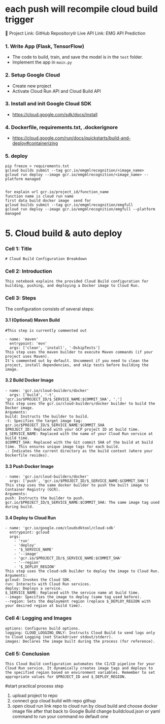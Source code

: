 # each push will recompile cloud build trigger  
🔗 Project Link: GitHub Repository🌐 Live API Link: EMG API Prediction
### 1. Write App (Flask, TensorFlow)
- The code to build, train, and save the model is in the `test` folder.
- Implement the app in `main.py`
### 2. Setup Google Cloud 
- Create new project
- Activate Cloud Run API and Cloud Build API

### 3. Install and init Google Cloud SDK
- https://cloud.google.com/sdk/docs/install

### 4. Dockerfile, requirements.txt, .dockerignore
- https://cloud.google.com/run/docs/quickstarts/build-and-deploy#containerizing

### 5. deploy
```
pip freeze > requirements.txt
gcloud builds submit --tag gcr.io/emgmlrecognition/<image_name>
gcloud run deploy --image gcr.io/emgmlrecognition/<image_name> --platform managed


for explain url gcr.io/project_id/function_name 
function name is cloud run name 
first data build docker image  send for 
gcloud builds submit --tag gcr.io/emgmlrecognition/emgfull
gcloud run deploy --image gcr.io/emgmlrecognition/emgfull --platform managed
```
# 5. Cloud build & auto deploy 
### Cell 1: Title

```
# Cloud Build Configuration Breakdown

```
### Cell 2: Introduction

```
This notebook explains the provided Cloud Build configuration for building, pushing, and deploying a Docker image to Cloud Run.

```
### Cell 3: Steps

The configuration consists of several steps:

#### 3.1 (Optional) Maven Build

```
#This step is currently commented out

- name: 'maven'
  entrypoint: 'mvn'
  args: ['clean', 'install', '-DskipTests']
This step uses the maven builder to execute Maven commands (if your project uses Maven).
It's commented out by default. Uncomment if you need to clean the project, install dependencies, and skip tests before building the image.

```
#### 3.2 Build Docker Image

```
- name: 'gcr.io/cloud-builders/docker'
  args: ['build', '-t', 'gcr.io/$PROJECT_ID/$_SERVICE_NAME:$COMMIT_SHA', '.']
This step uses the gcr.io/cloud-builders/docker builder to build the Docker image.
Arguments:
build: Instructs the builder to build.
-t: Specifies the target image tag:
gcr.io/$PROJECT_ID/$_SERVICE_NAME:$COMMIT_SHA
$PROJECT_ID: Replaced with your GCP project ID at build time.
$_SERVICE_NAME: Replaced with the name of your Cloud Run service at build time.
$COMMIT_SHA: Replaced with the Git commit SHA of the build at build time. This ensures unique image tags for each build.
.: Indicates the current directory as the build context (where your Dockerfile resides).

```
#### 3.3 Push Docker Image

```
- name: 'gcr.io/cloud-builders/docker'
  args: ['push', 'gcr.io/$PROJECT_ID/$_SERVICE_NAME:$COMMIT_SHA']
This step uses the same docker builder to push the built image to Container Registry (GCR).
Arguments:
push: Instructs the builder to push.
gcr.io/$PROJECT_ID/$_SERVICE_NAME:$COMMIT_SHA: The same image tag used during build.

```
#### 3.4 Deploy to Cloud Run

```
- name: 'gcr.io/google.com/cloudsdktool/cloud-sdk'
  entrypoint: gcloud
  args:
    - 'run'
    - 'deploy'
    - '$_SERVICE_NAME'
    - '--image'
    - 'gcr.io/$PROJECT_ID/$_SERVICE_NAME:$COMMIT_SHA'
    - '--region'
    - '$_DEPLOY_REGION'
This step uses the cloud-sdk builder to deploy the image to Cloud Run.
Arguments:
gcloud: Invokes the Cloud SDK.
run: Interacts with Cloud Run services.
deploy: Deploys a service.
$_SERVICE_NAME: Replaced with the service name at build time.
--image: Specifies the image to deploy (same tag used before).
--region: Sets the deployment region (replace $_DEPLOY_REGION with your desired region at build time).

```
### Cell 4: Logging and Images

```
options: Configures build options.
logging: CLOUD_LOGGING_ONLY: Instructs Cloud Build to send logs only to Cloud Logging (not Stackdriver stdout/stderr).
images: Declares the image built during the process (for reference).

```
### Cell 5: Conclusion

```
This Cloud Build configuration automates the CI/CD pipeline for your Cloud Run service. It dynamically creates image tags and deploys to the specified region based on environment variables. Remember to set appropriate values for $PROJECT_ID and $_DEPLOY_REGION.

```
#start practical process step 

1. upload project to repo
2. connect gcp cloud build with repo githup
3. open cloud run link repo to cloud run by cloud build and choose docker image file after that back to Google Build change buildcloud.json or yaml command to run your command no default one 

